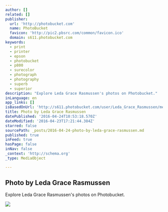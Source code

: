 ```yaml
---
author: []
related: []
publisher:
  url: 'http://photobucket.com'
  name: PhotoBucket
  favicon: 'http://pic2.pbsrc.com/common/favicon.ico'
  domain: s611.photobucket.com
keywords:
  - print
  - printer
  - epson
  - photobucket
  - p800
  - surecolor
  - photograph
  - photography
  - superb
  - superior
description: "Explore Leda Grace Rasmussen's photos on Photobucket."
inLanguage: en
app_links: []
isBasedOnUrl: 'http://s611.photobucket.com/user/Leda_Grace_Rasmussen/media/2016-04-21%2019.05.34_zpsksgshhor.jpg.html?filters[user]=143994684&filters[recent]=1&sort=1&o=33'
title: Photo by Leda Grace Rasmussen
datePublished: '2016-04-24T10:53:18.570Z'
dateModified: '2016-04-23T17:21:44.384Z'
starred: false
sourcePath: _posts/2016-04-24-photo-by-leda-grace-rasmussen.md
published: true
inFeed: true
hasPage: false
inNav: false
_context: 'http://schema.org'
_type: MediaObject

---
```

<article style=""><h1>Photo by Leda Grace Rasmussen</h1><p>Explore Leda Grace Rasmussen's photos on Photobucket.</p><img src="http://i611.photobucket.com/albums/tt191/Leda_Grace_Rasmussen/2016-04-21%2019.05.34_zpsksgshhor.jpg" /></article>
